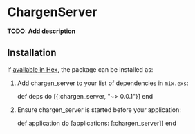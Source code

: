 # ChargenServer

**TODO: Add description**

## Installation

If [available in Hex](https://hex.pm/docs/publish), the package can be installed as:

  1. Add chargen_server to your list of dependencies in `mix.exs`:

        def deps do
          [{:chargen_server, "~> 0.0.1"}]
        end

  2. Ensure chargen_server is started before your application:

        def application do
          [applications: [:chargen_server]]
        end

